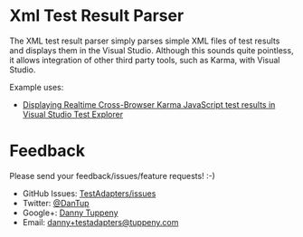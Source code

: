 ﻿Xml Test Result Parser
=========

The XML test result parser simply parses simple XML files of test results and displays them in the Visual Studio. Although this sounds quite pointless, it allows integration of other third party tools, such as Karma, with Visual Studio.

Example uses:
- [Displaying Realtime Cross-Browser Karma JavaScript test results in Visual Studio Test Explorer](README.karma.md)

Feedback
===
Please send your feedback/issues/feature requests! :-)

- GitHub Issues: [TestAdapters/issues](https://github.com/DanTup/TestAdapters/issues)
- Twitter: [@DanTup](https://twitter.com/DanTup)
- Google+: [Danny Tuppeny](http://profile.dantup.com/)
- Email: [danny+testadapters@tuppeny.com](mailto:danny+testadapters@tuppeny.com)

